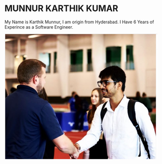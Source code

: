 # MUNNUR KARTHIK KUMAR

My Name is Karthik Munnur, I am origin from Hyderabad. I Have 6 Years of Experince as a Software Engineer.


![This is my photo](https://github.com/KarthikMunnur/assignment2-Munnur/blob/7e0a12454e829b9b8994c198a543038099a4bc39/Karthik%20Munnur.PNG)



